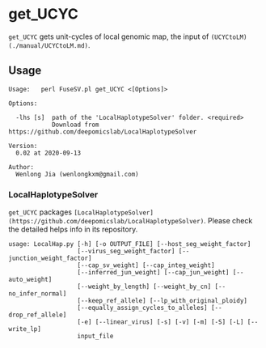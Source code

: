 # get_UCYC
`get_UCYC` gets unit-cycles of local genomic map, the input of `(UCYCtoLM)(./manual/UCYCtoLM.md)`.

## Usage

```
Usage:   perl FuseSV.pl get_UCYC <[Options]>

Options:

  -lhs [s]  path of the 'LocalHaplotypeSolver' folder. <required>
            Download from https://github.com/deepomicslab/LocalHaplotypeSolver

Version:
  0.02 at 2020-09-13

Author:
  Wenlong Jia (wenlongkxm@gmail.com)
```

### LocalHaplotypeSolver

`get_UCYC` packages `[LocalHaplotypeSolver](https://github.com/deepomicslab/LocalHaplotypeSolver)`.
Please check the detailed helps info in its repository.

```
usage: LocalHap.py [-h] [-o OUTPUT_FILE] [--host_seg_weight_factor]
                   [--virus_seg_weight_factor] [--junction_weight_factor]
                   [--cap_sv_weight] [--cap_integ_weight]
                   [--inferred_jun_weight] [--cap_jun_weight] [--auto_weight]
                   [--weight_by_length] [--weight_by_cn] [--no_infer_normal]
                   [--keep_ref_allele] [--lp_with_original_ploidy]
                   [--equally_assign_cycles_to_alleles] [--drop_ref_allele]
                   [-e] [--linear_virus] [-s] [-v] [-m] [-S] [-L] [--write_lp]
                   input_file
```
